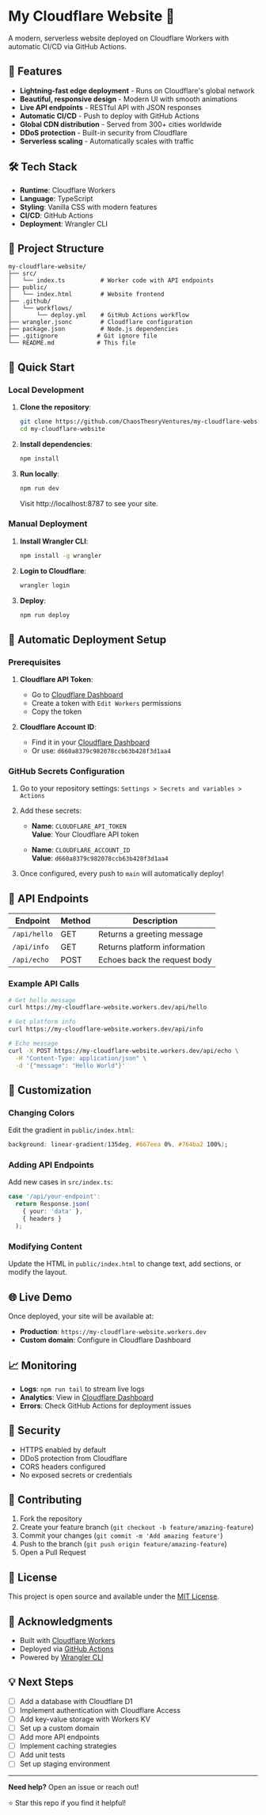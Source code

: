 # My Cloudflare Website 🚀

A modern, serverless website deployed on Cloudflare Workers with automatic CI/CD via GitHub Actions.

## 🌟 Features

- **Lightning-fast edge deployment** - Runs on Cloudflare's global network
- **Beautiful, responsive design** - Modern UI with smooth animations
- **Live API endpoints** - RESTful API with JSON responses
- **Automatic CI/CD** - Push to deploy with GitHub Actions
- **Global CDN distribution** - Served from 300+ cities worldwide
- **DDoS protection** - Built-in security from Cloudflare
- **Serverless scaling** - Automatically scales with traffic

## 🛠️ Tech Stack

- **Runtime**: Cloudflare Workers
- **Language**: TypeScript
- **Styling**: Vanilla CSS with modern features
- **CI/CD**: GitHub Actions
- **Deployment**: Wrangler CLI

## 📁 Project Structure

```
my-cloudflare-website/
├── src/
│   └── index.ts          # Worker code with API endpoints
├── public/
│   └── index.html        # Website frontend
├── .github/
│   └── workflows/
│       └── deploy.yml    # GitHub Actions workflow
├── wrangler.jsonc        # Cloudflare configuration
├── package.json          # Node.js dependencies
├── .gitignore           # Git ignore file
└── README.md            # This file
```

## 🚀 Quick Start

### Local Development

1. **Clone the repository**:
   ```bash
   git clone https://github.com/ChaosTheoryVentures/my-cloudflare-website.git
   cd my-cloudflare-website
   ```

2. **Install dependencies**:
   ```bash
   npm install
   ```

3. **Run locally**:
   ```bash
   npm run dev
   ```
   Visit http://localhost:8787 to see your site.

### Manual Deployment

1. **Install Wrangler CLI**:
   ```bash
   npm install -g wrangler
   ```

2. **Login to Cloudflare**:
   ```bash
   wrangler login
   ```

3. **Deploy**:
   ```bash
   npm run deploy
   ```

## 🔧 Automatic Deployment Setup

### Prerequisites

1. **Cloudflare API Token**:
   - Go to [Cloudflare Dashboard](https://dash.cloudflare.com/profile/api-tokens)
   - Create a token with `Edit Workers` permissions
   - Copy the token

2. **Cloudflare Account ID**:
   - Find it in your [Cloudflare Dashboard](https://dash.cloudflare.com)
   - Or use: `d660a8379c982078ccb63b428f3d1aa4`

### GitHub Secrets Configuration

1. Go to your repository settings: `Settings > Secrets and variables > Actions`

2. Add these secrets:
   - **Name**: `CLOUDFLARE_API_TOKEN`  
     **Value**: Your Cloudflare API token
   
   - **Name**: `CLOUDFLARE_ACCOUNT_ID`  
     **Value**: `d660a8379c982078ccb63b428f3d1aa4`

3. Once configured, every push to `main` will automatically deploy!

## 📝 API Endpoints

| Endpoint | Method | Description |
|----------|--------|-------------|
| `/api/hello` | GET | Returns a greeting message |
| `/api/info` | GET | Returns platform information |
| `/api/echo` | POST | Echoes back the request body |

### Example API Calls

```bash
# Get hello message
curl https://my-cloudflare-website.workers.dev/api/hello

# Get platform info
curl https://my-cloudflare-website.workers.dev/api/info

# Echo message
curl -X POST https://my-cloudflare-website.workers.dev/api/echo \
  -H "Content-Type: application/json" \
  -d '{"message": "Hello World"}'
```

## 🎨 Customization

### Changing Colors

Edit the gradient in `public/index.html`:
```css
background: linear-gradient(135deg, #667eea 0%, #764ba2 100%);
```

### Adding API Endpoints

Add new cases in `src/index.ts`:
```typescript
case '/api/your-endpoint':
  return Response.json(
    { your: 'data' },
    { headers }
  );
```

### Modifying Content

Update the HTML in `public/index.html` to change text, add sections, or modify the layout.

## 🌐 Live Demo

Once deployed, your site will be available at:
- **Production**: `https://my-cloudflare-website.workers.dev`
- **Custom domain**: Configure in Cloudflare Dashboard

## 📈 Monitoring

- **Logs**: `npm run tail` to stream live logs
- **Analytics**: View in [Cloudflare Dashboard](https://dash.cloudflare.com)
- **Errors**: Check GitHub Actions for deployment issues

## 🔐 Security

- HTTPS enabled by default
- DDoS protection from Cloudflare
- CORS headers configured
- No exposed secrets or credentials

## 🤝 Contributing

1. Fork the repository
2. Create your feature branch (`git checkout -b feature/amazing-feature`)
3. Commit your changes (`git commit -m 'Add amazing feature'`)
4. Push to the branch (`git push origin feature/amazing-feature`)
5. Open a Pull Request

## 📄 License

This project is open source and available under the [MIT License](LICENSE).

## 🙏 Acknowledgments

- Built with [Cloudflare Workers](https://workers.cloudflare.com)
- Deployed via [GitHub Actions](https://github.com/features/actions)
- Powered by [Wrangler CLI](https://developers.cloudflare.com/workers/wrangler/)

## 💡 Next Steps

- [ ] Add a database with Cloudflare D1
- [ ] Implement authentication with Cloudflare Access
- [ ] Add key-value storage with Workers KV
- [ ] Set up a custom domain
- [ ] Add more API endpoints
- [ ] Implement caching strategies
- [ ] Add unit tests
- [ ] Set up staging environment

---

**Need help?** Open an issue or reach out!

⭐ Star this repo if you find it helpful!
